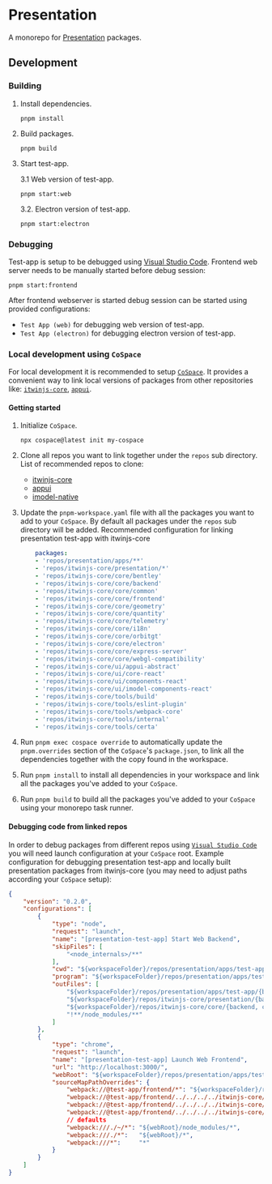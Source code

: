 # Presentation

A monorepo for [Presentation](https://www.itwinjs.org/presentation/) packages.

## Development

### Building

1. Install dependencies.

    ```shell
    pnpm install
    ```

2. Build packages.

    ```shell
    pnpm build
    ```

3. Start test-app.

    3.1 Web version of test-app.

    ```shell
    pnpm start:web
    ```

    3.2. Electron version of test-app.

    ```shell
    pnpm start:electron
    ```

### Debugging

Test-app is setup to be debugged using [Visual Studio Code](https://code.visualstudio.com/docs/editor/debugging). Frontend web server needs to be manually started before debug session:

```shell
pnpm start:frontend
```

After frontend webserver is started debug session can be started using provided configurations:

* `Test App (web)` for debugging web version of test-app.
* `Test App (electron)` for debugging electron version of test-app.

### Local development using `CoSpace`

For local development it is recommended to setup [`CoSpace`](https://www.npmjs.com/package/cospace). It provides a convenient way to link local versions of packages from other repositories like: [`itwinjs-core`](https://github.com/iTwin/itwinjs-core), [`appui`](https://github.com/iTwin/appui).

#### Getting started

1. Initialize `CoSpace`.

    ```shell
    npx cospace@latest init my-cospace
    ```

2. Clone all repos you want to link together under the `repos` sub directory. List of recommended repos to clone:

    * [itwinjs-core](https://github.com/iTwin/itwinjs-core)
    * [appui](https://github.com/iTwin/appui)
    * [imodel-native](https://github.com/iTwin/imodel-native)

3. Update the `pnpm-workspace.yaml` file with all the packages you want to add to your `CoSpace`. By default all packages under the `repos` sub directory will be added. Recommended configuration for linking presentation test-app with itwinjs-core

    ```yaml
        packages:
        - 'repos/presentation/apps/**'
        - 'repos/itwinjs-core/presentation/*'
        - 'repos/itwinjs-core/core/bentley'
        - 'repos/itwinjs-core/core/backend'
        - 'repos/itwinjs-core/core/common'
        - 'repos/itwinjs-core/core/frontend'
        - 'repos/itwinjs-core/core/geometry'
        - 'repos/itwinjs-core/core/quantity'
        - 'repos/itwinjs-core/core/telemetry'
        - 'repos/itwinjs-core/core/i18n'
        - 'repos/itwinjs-core/core/orbitgt'
        - 'repos/itwinjs-core/core/electron'
        - 'repos/itwinjs-core/core/express-server'
        - 'repos/itwinjs-core/core/webgl-compatibility'
        - 'repos/itwinjs-core/ui/appui-abstract'
        - 'repos/itwinjs-core/ui/core-react'
        - 'repos/itwinjs-core/ui/components-react'
        - 'repos/itwinjs-core/ui/imodel-components-react'
        - 'repos/itwinjs-core/tools/build'
        - 'repos/itwinjs-core/tools/eslint-plugin'
        - 'repos/itwinjs-core/tools/webpack-core'
        - 'repos/itwinjs-core/tools/internal'
        - 'repos/itwinjs-core/tools/certa'
    ```

4. Run `pnpm exec cospace override` to automatically update the `pnpm.overrides` section of the `CoSpace`'s `package.json`, to link all the dependencies together with the copy found in the workspace.

5. Run `pnpm install` to install all dependencies in your workspace and link all the packages you've added to your `CoSpace`.

6. Run `pnpm build` to build all the packages you've added to your `CoSpace` using your monorepo task runner.

#### Debugging code from linked repos

In order to debug packages from different repos using [`Visual Studio Code`](https://code.visualstudio.com/docs/editor/debugging) you will need launch configuration at your `CoSpace` root. Example configuration for debugging presentation test-app and locally built presentation packages from itwinjs-core (you may need to adjust paths according your `CoSpace` setup):

```json
{
    "version": "0.2.0",
    "configurations": [
        {
            "type": "node",
            "request": "launch",
            "name": "[presentation-test-app] Start Web Backend",
            "skipFiles": [
                "<node_internals>/**"
            ],
            "cwd": "${workspaceFolder}/repos/presentation/apps/test-app/backend",
            "program": "${workspaceFolder}/repos/presentation/apps/test-app/backend/lib/main.js",
            "outFiles": [
                "${workspaceFolder}/repos/presentation/apps/test-app/{backend, common}/**/*.js",
                "${workspaceFolder}/repos/itwinjs-core/presentation/{backend, common}/**/*.js",
                "${workspaceFolder}/repos/itwinjs-core/core/{backend, common}/**/*.js",
                "!**/node_modules/**"
            ]
        },
        {
            "type": "chrome",
            "request": "launch",
            "name": "[presentation-test-app] Launch Web Frontend",
            "url": "http://localhost:3000/",
            "webRoot": "${workspaceFolder}/repos/presentation/apps/test-app/frontend",
            "sourceMapPathOverrides": {
                "webpack://@test-app/frontend/*": "${workspaceFolder}/repos/presentation/apps/test-app/frontend/*",
                "webpack://@test-app/frontend/../../../../itwinjs-core/presentation/frontend/lib/cjs/*.js": "${workspaceFolder}/repos/itwinjs-core/presentation/frontend/src/*.ts",
                "webpack://@test-app/frontend/../../../../itwinjs-core/presentation/common/lib/cjs/*.js": "${workspaceFolder}/repos/itwinjs-core/presentation/common/src/*.ts",
                "webpack://@test-app/frontend/../../../../itwinjs-core/presentation/components/lib/cjs/*.js": "${workspaceFolder}/repos/itwinjs-core/presentation/components/src/*.ts",
                // defaults
                "webpack:///./~/*": "${webRoot}/node_modules/*",
                "webpack:///./*":   "${webRoot}/*",
                "webpack:///*":     "*"
            }
        }
    ]
}
```
